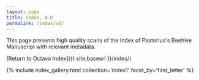 ```yaml
---
layout: page
title: Index, A-D
permalink: /index/ad/
---
```


This page presents high quality scans of the Index of Pastorius's Beehive Manuscript with relevant metadata.

[Return to Octavo Index]({{ site.baseurl }}/index/)

{% include index_gallery.html collection='index1' facet_by='first_letter' %}
